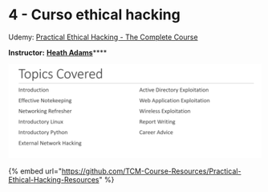 # 4 - Curso ethical hacking

Udemy:  [Practical Ethical Hacking - The Complete Course](https://deloittedevelopment.udemy.com/course/practical-ethical-hacking/)

**Instructor:** [**Heath Adams**](https://deloittedevelopment.udemy.com/user/heath-adams-2/)\*\*\*\*

![](../.gitbook/assets/imagen%20%2863%29.png)

{% embed url="https://github.com/TCM-Course-Resources/Practical-Ethical-Hacking-Resources" %}



